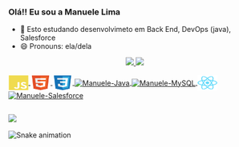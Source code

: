 ### Olá!! Eu sou a Manuele Lima

- 🌱 Esto estudando desenvolvimeto em Back End, DevOps (java), Salesforce
- 😄 Pronouns: ela/dela

<div align="center">
  <a href="https://github.com/ManueleLima">
  <img height="180em" src="https://github-readme-stats.vercel.app/api?username=ManueleLima&show_icons=true&theme=dracula&include_all_commits=true&count_private=true"/>
  <img height="180em" src="https://github-readme-stats.vercel.app/api/top-langs/?username=ManueleLima&layout=compact&langs_count=7&theme=dracula"/>
</div>
<div style="display: inline_block"><br>
  <img align="center" alt="Manuele-Js" height="30" width="40" src="https://raw.githubusercontent.com/devicons/devicon/master/icons/javascript/javascript-plain.svg">
  <img align="center" alt="Manuele-HTML" height="30" width="40" src="https://raw.githubusercontent.com/devicons/devicon/master/icons/html5/html5-original.svg">
  <img align="center" alt="Manuele-CSS" height="30" width="40" src="https://raw.githubusercontent.com/devicons/devicon/master/icons/css3/css3-original.svg">
  <img align="center" alt="Manuele-Java" height="30" width="40" src="https://cdn.jsdelivr.net/gh/devicons/devicon/icons/java/java-original.svg" >
  <img align="center" alt="Manuele-MySQL" height="30" width="40" 
src="https://cdn.jsdelivr.net/gh/devicons/devicon/icons/mysql/mysql-original-wordmark.svg">        
  <img align="center" alt="Manuele-React" height="30" width="40" src="https://raw.githubusercontent.com/devicons/devicon/master/icons/react/react-original.svg">
    <img align="center" alt="Manuele-Salesforce" height="30" width="40" 
src="https://cdn.jsdelivr.net/gh/devicons/devicon/icons/salesforce/salesforce-original.svg">
</div>

## 

<div> 

  <a href="https://www.linkedin.com/in/manuelelima/" target="_blank"><img src="https://img.shields.io/badge/-LinkedIn-%230077B5?style=for-the-badge&logo=linkedin&logoColor=white" target="_blank"></a> 
 
  ![Snake animation](https://github.com/ManueleLima/ManueleLima/blob/output/github-contribution-grid-snake.svg)
 
</div>
